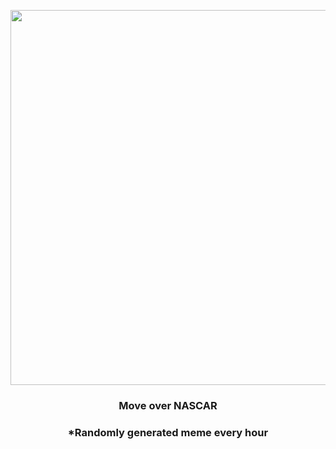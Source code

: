 <p align="center">
        <img src="https://i.redd.it/hbp71gtxx3s81.png" width="600" height="600">
        </p>
        <h3 align="center">Move over NASCAR</h3>
        <h3 align="center">*Randomly generated meme every hour</h3>
    